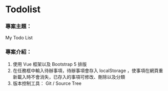 # Todolist

### 專案主題：

My Todo List

### 專案介紹：

1. 使用 Vue 框架以及 Bootstrap 5 排版
2. 在任務框中輸入待辦事項，待辦事項會存入 localStorage ，使事項在網頁重新載入時不會消失，已存入的事項可修改、刪除以及分類
3. 版本控制工具： Git / Source Tree
